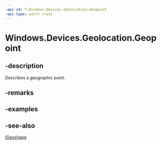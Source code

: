 ----api-id: T:Windows.Devices.Geolocation.Geopoint
-api-type: winrt class
---<!-- Class syntax.public class Geopoint : Windows.Devices.Geolocation.IGeopoint, Windows.Devices.Geolocation.IGeoshape--># Windows.Devices.Geolocation.Geopoint## -descriptionDescribes a geographic point.## -remarks## -examples## -see-also[IGeoshape](igeoshape.md)